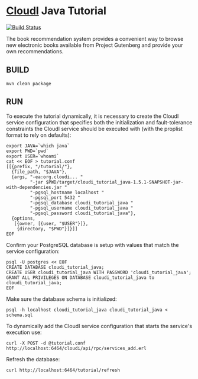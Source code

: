 [CloudI](http://cloudi.org) Java Tutorial
=========================================

[![Build Status](https://travis-ci.org/CloudI/cloudi_tutorial_java.png)](https://travis-ci.org/CloudI/cloudi_tutorial_java)

The book recommendation system provides a convenient way to browse new electronic books available from Project Gutenberg and provide your own recommendations.

BUILD
-----

    mvn clean package

RUN
---

To execute the tutorial dynamically, it is necessary to create the CloudI service configuration that specifies both the initialization and fault-tolerance constraints the CloudI service should be executed with (with the proplist format to rely on defaults): 

    export JAVA=`which java`
    export PWD=`pwd`
    export USER=`whoami`
    cat << EOF > tutorial.conf
    [[{prefix, "/tutorial/"},
      {file_path, "$JAVA"},
      {args, "-ea:org.cloudi... "
             "-jar $PWD/target/cloudi_tutorial_java-1.5.1-SNAPSHOT-jar-with-dependencies.jar "
             "-pgsql_hostname localhost "
             "-pgsql_port 5432 "
             "-pgsql_database cloudi_tutorial_java "
             "-pgsql_username cloudi_tutorial_java "
             "-pgsql_password cloudi_tutorial_java"},
      {options,
       [{owner, [{user, "$USER"}]},
        {directory, "$PWD"}]}]]
    EOF


Confirm your PostgreSQL database is setup with values that match the service configuration:

    psql -U postgres << EOF
    CREATE DATABASE cloudi_tutorial_java;
    CREATE USER cloudi_tutorial_java WITH PASSWORD 'cloudi_tutorial_java';
    GRANT ALL PRIVILEGES ON DATABASE cloudi_tutorial_java to cloudi_tutorial_java;
    EOF


Make sure the database schema is initialized:

    psql -h localhost cloudi_tutorial_java cloudi_tutorial_java < schema.sql


To dynamically add the CloudI service configuration that starts the service's execution use:

    curl -X POST -d @tutorial.conf http://localhost:6464/cloudi/api/rpc/services_add.erl


Refresh the database:

    curl http://localhost:6464/tutorial/refresh


